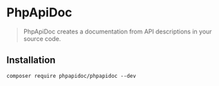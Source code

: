 # PhpApiDoc

> PhpApiDoc creates a documentation from API descriptions in your source code.

## Installation

```
composer require phpapidoc/phpapidoc --dev
```

